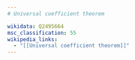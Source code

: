 ```yaml
---
# Universal coefficient theorem

wikidata: Q2495664
msc_classification: 55
wikipedia_links:
  - "[[Universal coefficient theorem]]"
---
```

